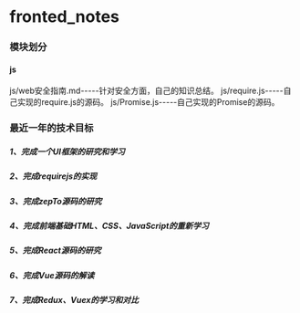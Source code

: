 # fronted_notes
### 模块划分

#### js

js/web安全指南.md-----针对安全方面，自己的知识总结。
js/require.js-----自己实现的require.js的源码。
js/Promise.js-----自己实现的Promise的源码。

### 最近一年的技术目标

##### 1、完成一个UI框架的研究和学习

##### 2、完成requirejs的实现

##### 3、完成zepTo源码的研究

##### 4、完成前端基础HTML、CSS、JavaScript的重新学习

##### 5、完成React源码的研究

##### 6、完成Vue源码的解读

##### 7、完成Redux、Vuex的学习和对比
